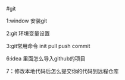 #git

1:window 安装git

2:git 环境变量设置

3:git常用命令
    init
    pull
    push
    commit

6:idea 里面怎么导入github的项目
    
    
7：修改本地代码后怎么提交你的代码到远程仓库
